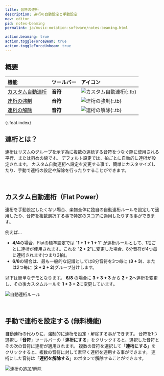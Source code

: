 ```yaml
---
title: 音符の連桁
description: 連桁の自動設定と手動設定
nav: editor
pid: notes-beaming
permalink: ja/music-notation-software/notes-beaming.html

action.beaming: true
action.toggleForceBeam: true
action.toggleForceUnbeam: true
---
```


## 概要

| 機能 | ツールバー | アイコン |
|:--------|:--------|:-----|
| [カスタム自動連桁](#custom-automatic-beaming-premium-feature) | **音符** | ![カスタム自動連桁](https://prod.flat-cdn.com/img/icons/editorActions/beamPolicy.svg){:.tb} |
| [連桁の強制](#manual-notes-beaming-free-feature) | **音符** | ![連桁の強制](https://prod.flat-cdn.com/img/icons/editorActions/beam.svg){:.tb} |
| [連桁の解除](#manual-notes-beaming-free-feature) | **音符** | ![連桁の解除](https://prod.flat-cdn.com/img/icons/editorActions/unbeam.svg){:.tb} |
{:.feat.index}

## 連桁とは？

連桁はリズムのグループを示す為に複数の連続する音符をつなぐ際に使用される平行、または斜めの線です。
デフォルト設定では、拍ごとに自動的に連桁が設定されます。
カスタム自動連桁へ設定を変更する事で、簡単にカスタマイズしたり、手動で連桁の設定や解除を行ったりすることができます。

<br>

## カスタム自動連桁（Flat Power）

連桁を手動設定したくない場合、楽譜全体に独自の自動連桁ルールを設定して適用したり、音符を複数選択する事で特定のスコアに適用したりする事ができます。

例えば…
* **4/4**の場合、Flatの標準設定では "**1 + 1 + 1 + 1**" が連桁ルールとして、1拍ごとに連桁が使用されます。これを "**2 + 2**"に変更した場合、8分音符が4つ毎に連桁されます(つまり2拍)。
* **6/8**の場合は、最も一般的な記譜としては8分音符を3つ毎に (**3 + 3**)、または2つ毎に (**2 + 2 + 2**)グループ分けします。

以下は簡単なデモとなります。 **6/8** の場合に **3 + 3 + 3** から **2 + 2**へ連桁を変更し、その後カスタムルールを **1 + 3 + 2**に変更しています。

![自動連桁ルール](/help/assets/img/editor-ja/beaming.gif)

<br>

## 手動で連桁を設定する (無料機能)

自動連桁の代わりに、強制的に連桁を設定・解除する事ができます。
音符を1つ選択し「**音符**」ツールバーの「**連桁にする**」をクリックすると、選択した音符とその次の音符に連桁が適用されます。
複数の音符を選択して「**連桁にする**」をクリックすると、複数の音符に対して素早く連桁を適用する事ができます。
連桁にした音符は「**連桁を解除する**」のボタンで解除することができます。

![連桁の追加/解除](/help/assets/img/editor-ja/force-beam.gif)
